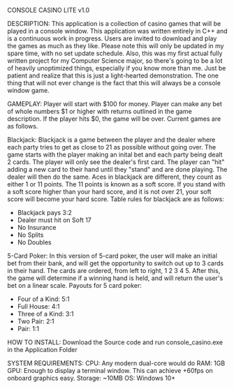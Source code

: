 CONSOLE CASINO LITE v1.0

DESCRIPTION:
This application is a collection of casino games that will be played in a console window. This application was written entirely in C++ and is a continuous work in progress. Users are invited to download and play the games as much as they like.
Please note this will only be updated in my spare time, with no set update schedule. Also, this was my first actual fully written project for my Computer Science major, so there's going to be a lot of heavily unoptimized things, especially if you know more than me.
Just be patient and realize that this is just a light-hearted demonstration. The one thing that will not ever change is the fact that this will always be a console window game.

GAMEPLAY:
Player will start with $100 for money. Player can make any bet of whole numbers $1 or higher with returns outlined in the game description. If the player hits $0, the game will be over. Current games are as follows.

Blackjack:
Blackjack is a game between the player and the dealer where each party tries to get as close to 21 as possible without going over. The game starts with the player making an inital bet and each party being dealt 2 cards. 
The player will only see the dealer's first card. The player can "hit" adding a new card to their hand until they "stand" and are done playing. The dealer will then do the same. Aces in blackjack are different, they count as either 1 or 11 points. 
The 11 points is known as a soft score. If you stand with a soft score higher than your hard score, and it is not over 21, your soft score will become your hard score.
Table rules for blackjack are as follows:
- Blackjack pays 3:2
- Dealer must hit on Soft 17
- No Insurance
- No Splits
- No Doubles

5-Card Poker:
In this version of 5-card poker, the user will make an initial bet from their bank, and will get the opportunity to switch out up to 3 cards in their hand. The cards are ordered, from left to right, 1 2 3 4 5. 
After this, the game will determine if a winning hand is held, and will return the user's bet on a linear scale.
Payouts for 5 card poker:
- Four of a Kind: 5:1
- Full House: 4:1
- Three of a Kind: 3:1
- Two Pair: 2:1
- Pair: 1:1

HOW TO INSTALL:
Download the Source code and run console_casino.exe in the Application Folder

SYSTEM REQUIREMENTS:
CPU: Any modern dual-core would do
RAM: 1GB
GPU: Enough to display a terminal window. This can achieve +60fps on onboard graphics easy.
Storage: ~10MB
OS: Windows 10+
